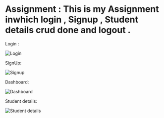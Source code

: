 # Assignment : This is my Assignment inwhich login , Signup , Student details crud done and logout . 
Login :

![Login](https://raw.githubusercontent.com/USERNAME/REPOSITORY/BRANCH/PATH/TO/Screenshot(134).png)

SignUp:

![Signup](https://raw.githubusercontent.com/USERNAME/REPOSITORY/BRANCH/PATH/TO/Screenshot(135).png)

Dashboard:


![Dashboard](https://raw.githubusercontent.com/USERNAME/REPOSITORY/BRANCH/PATH/TO/Screenshot(136).png)

Student details:

![Student details](https://raw.githubusercontent.com/USERNAME/REPOSITORY/BRANCH/PATH/TO/Screenshot(137).png)



